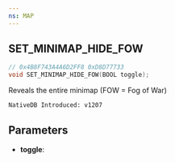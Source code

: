 ```yaml
---
ns: MAP
---
```

## SET_MINIMAP_HIDE_FOW

```c
// 0x4B8F743A4A6D2FF8 0xD8D77733
void SET_MINIMAP_HIDE_FOW(BOOL toggle);
```

Reveals the entire minimap (FOW = Fog of War)

```
NativeDB Introduced: v1207
```

## Parameters
* **toggle**:
